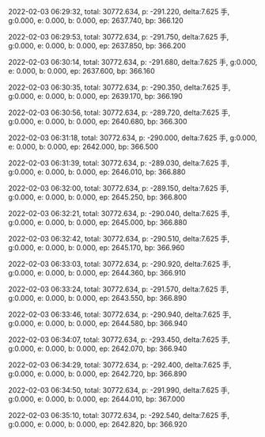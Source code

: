 2022-02-03 06:29:32, total: 30772.634, p: -291.220, delta:7.625 手, g:0.000, e: 0.000, b: 0.000, ep: 2637.740, bp: 366.120

2022-02-03 06:29:53, total: 30772.634, p: -291.750, delta:7.625 手, g:0.000, e: 0.000, b: 0.000, ep: 2637.850, bp: 366.200

2022-02-03 06:30:14, total: 30772.634, p: -291.680, delta:7.625 手, g:0.000, e: 0.000, b: 0.000, ep: 2637.600, bp: 366.160

2022-02-03 06:30:35, total: 30772.634, p: -290.350, delta:7.625 手, g:0.000, e: 0.000, b: 0.000, ep: 2639.170, bp: 366.190

2022-02-03 06:30:56, total: 30772.634, p: -289.720, delta:7.625 手, g:0.000, e: 0.000, b: 0.000, ep: 2640.680, bp: 366.300

2022-02-03 06:31:18, total: 30772.634, p: -290.000, delta:7.625 手, g:0.000, e: 0.000, b: 0.000, ep: 2642.000, bp: 366.500

2022-02-03 06:31:39, total: 30772.634, p: -289.030, delta:7.625 手, g:0.000, e: 0.000, b: 0.000, ep: 2646.010, bp: 366.880

2022-02-03 06:32:00, total: 30772.634, p: -289.150, delta:7.625 手, g:0.000, e: 0.000, b: 0.000, ep: 2645.250, bp: 366.800

2022-02-03 06:32:21, total: 30772.634, p: -290.040, delta:7.625 手, g:0.000, e: 0.000, b: 0.000, ep: 2645.000, bp: 366.880

2022-02-03 06:32:42, total: 30772.634, p: -290.510, delta:7.625 手, g:0.000, e: 0.000, b: 0.000, ep: 2645.170, bp: 366.960

2022-02-03 06:33:03, total: 30772.634, p: -290.920, delta:7.625 手, g:0.000, e: 0.000, b: 0.000, ep: 2644.360, bp: 366.910

2022-02-03 06:33:24, total: 30772.634, p: -291.570, delta:7.625 手, g:0.000, e: 0.000, b: 0.000, ep: 2643.550, bp: 366.890

2022-02-03 06:33:46, total: 30772.634, p: -290.940, delta:7.625 手, g:0.000, e: 0.000, b: 0.000, ep: 2644.580, bp: 366.940

2022-02-03 06:34:07, total: 30772.634, p: -293.450, delta:7.625 手, g:0.000, e: 0.000, b: 0.000, ep: 2642.070, bp: 366.940

2022-02-03 06:34:29, total: 30772.634, p: -292.400, delta:7.625 手, g:0.000, e: 0.000, b: 0.000, ep: 2642.720, bp: 366.890

2022-02-03 06:34:50, total: 30772.634, p: -291.990, delta:7.625 手, g:0.000, e: 0.000, b: 0.000, ep: 2644.010, bp: 367.000

2022-02-03 06:35:10, total: 30772.634, p: -292.540, delta:7.625 手, g:0.000, e: 0.000, b: 0.000, ep: 2642.820, bp: 366.920